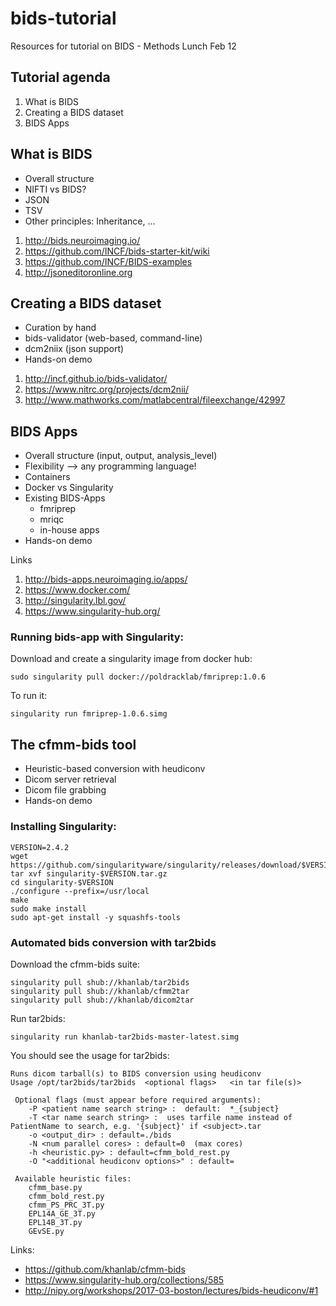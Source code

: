# bids-tutorial
Resources for tutorial on BIDS - Methods Lunch Feb 12


## Tutorial agenda
1. What is BIDS
2. Creating a BIDS dataset
3. BIDS Apps


## What is BIDS

* Overall structure
* NIFTI vs BIDS?
* JSON
* TSV
* Other principles: Inheritance, ...

1. http://bids.neuroimaging.io/
2. https://github.com/INCF/bids-starter-kit/wiki
3. https://github.com/INCF/BIDS-examples
4.  http://jsoneditoronline.org

## Creating a BIDS dataset

* Curation by hand
* bids-validator (web-based, command-line)
* dcm2niix (json support)
* Hands-on demo 

1. http://incf.github.io/bids-validator/
2. https://www.nitrc.org/projects/dcm2nii/
3. http://www.mathworks.com/matlabcentral/fileexchange/42997


## BIDS Apps

* Overall structure (input, output, analysis_level)
* Flexibility --> any programming language!
* Containers
* Docker vs Singularity
* Existing BIDS-Apps
  * fmriprep
  * mriqc
  * in-house apps 
* Hands-on demo


Links
1. http://bids-apps.neuroimaging.io/apps/
2. https://www.docker.com/
3. http://singularity.lbl.gov/
4. https://www.singularity-hub.org/

### Running bids-app with Singularity:

Download and create a singularity image from docker hub:
```
sudo singularity pull docker://poldracklab/fmriprep:1.0.6
```

To run it:
```
singularity run fmriprep-1.0.6.simg
```
 

## The cfmm-bids tool 

* Heuristic-based conversion with heudiconv
* Dicom server retrieval
* Dicom file grabbing
* Hands-on demo


### Installing Singularity:
```
VERSION=2.4.2
wget https://github.com/singularityware/singularity/releases/download/$VERSION/singularity-$VERSION.tar.gz
tar xvf singularity-$VERSION.tar.gz
cd singularity-$VERSION
./configure --prefix=/usr/local
make
sudo make install
sudo apt-get install -y squashfs-tools
```

### Automated bids conversion with tar2bids

Download the cfmm-bids suite:
```
singularity pull shub://khanlab/tar2bids
singularity pull shub://khanlab/cfmm2tar
singularity pull shub://khanlab/dicom2tar
```

Run tar2bids:
```
singularity run khanlab-tar2bids-master-latest.simg
```

You should see the usage for tar2bids:
```
Runs dicom tarball(s) to BIDS conversion using heudiconv
Usage /opt/tar2bids/tar2bids  <optional flags>   <in tar file(s)>

 Optional flags (must appear before required arguments):
	-P <patient name search string> :  default:  *_{subject}
	-T <tar name search string> :  uses tarfile name instead of PatientName to search, e.g. '{subject}' if <subject>.tar
	-o <output_dir> : default=./bids
	-N <num parallel cores> : default=0  (max cores)
	-h <heuristic.py> : default=cfmm_bold_rest.py
	-O "<additional heudiconv options>" : default=

 Available heuristic files:
	cfmm_base.py
	cfmm_bold_rest.py
	cfmm_PS_PRC_3T.py
	EPL14A_GE_3T.py
	EPL14B_3T.py
	GEvSE.py
```

Links:
* https://github.com/khanlab/cfmm-bids
* https://www.singularity-hub.org/collections/585
* http://nipy.org/workshops/2017-03-boston/lectures/bids-heudiconv/#1
